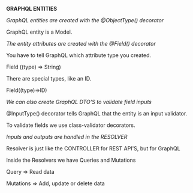 **GRAPHQL ENTITIES**

_GraphQL entities are created with the @ObjectType() decorator_

GraphQL entity is a Model.

_The entity attributes are created with the @Field() decorator_

You have to tell GraphQL which attribute type you created.

Field ((type) => String)

There are special types, like an ID.

Field((type)=>ID)

_We can also create GraphQL DTO'S to validate field inputs_

@InputType() decorator tells GraphQL that the entity is an input validator.

To validate fields we use class-validator decorators.

_Inputs and outputs are handled in the RESOLVER_

Resolver is just like the CONTROLLER for REST API'S, but for GraphQL

Inside the Resolvers we have Queries and Mutations

Query => Read data

Mutations => Add, update or delete data
